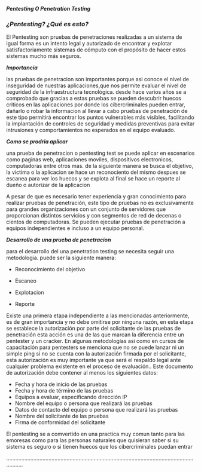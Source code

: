 
 _**Pentesting O Penetration Testing**_
### _**¿Pentesting?  ¿Qué es esto?**_

El Pentesting son pruebas de penetraciones realizadas a un sistema de igual forma es un intento legal y autorizado de encontrar y explotar satisfactoriamente sistemas de cómputo con el propósito de hacer estos sistemas mucho más seguros. 	


_**Importancia**_ 

las pruebas de penetracion son importantes porque asi conoce el nivel de inseguridad de nuestras aplicaciones,que nos permite evaluar el nivel de seguridad de la infraestructura tecnológica. desde hace varios años se a comprobado que gracias a estas pruebas se pueden descubrir huecos criticos en las aplicaciones
por donde los cibercriminales pueden entrar, dañarlo o robar la informacion 
al llevar a cabo pruebas de penetración de este tipo permitirá encontrar los puntos vulnerables más visibles, facilitando la implantación de controles de seguridad y medidas preventivas para evitar intrusiones y comportamientos no esperados en el equipo evaluado.


_**Como se prodria aplicar**_ 

una prueba de penetracion o pentesting test se puede aplicar en escenarios como paginas web, aplicaciones moviles, dispositivos electronicos, computadoras entre otros mas. 
de la siguiente manera
se busca el objetivo, la victima o la aplicacion se hace un reconociento del mismo despues se escanea para ver los huecos  y se explota al final se hace un reporte al dueño o autorizar de la aplicacion

A pesar de que es necesario tener experiencia y gran conocimiento para realizar pruebas de penetración, este tipo de pruebas no es exclusivamente para grandes organizaciones con un conjunto de servidores que proporcionan distintos servicios y con segmentos de red de decenas o cientos de computadoras.
Se pueden ejecutar pruebas de penetración a equipos independientes e incluso a un equipo personal.


_**Desarrollo de una prueba de penetracion**_

para el desarrollo del una penetration testing se necesita seguir una metodologia.
puede ser la siguiente manera:

* Reconocimiento del objetivo

* Escaneo

* Explotacion

* Reporte 

Existe una primera etapa independiente a las mencionadas anteriormente, es de gran importancia y no debe omitirse por ninguna razón, en esta etapa se establece la autorización por parte del solicitante de las pruebas de penetración esta acción es una de las que marcan la diferencia entre un pentester y un cracker.
 En algunas metodologías así como en cursos de capacitación para pentesters se menciona que no se puede lanzar ni un simple ping si no se cuenta con la autorización firmada por el solicitante, esta autorización es muy importante ya que será el respaldo legal ante cualquier problema existente en el proceso de evaluación..
Este documento de autorización debe contener al menos los siguientes datos:

* Fecha y hora de inicio de las pruebas
* Fecha y hora de término de las pruebas
* Equipos a evaluar, especificando dirección IP
* Nombre del equipo o persona que realizará las pruebas 
* Datos de contacto del equipo o persona que realizará las pruebas
* Nombre del solicitante de las pruebas 
* Firma de conformidad del solicitante

 El pentesting se a comvertido en una practica muy comun tanto para las emoresas como para las personas naturales que quisieran saber si su sistema es seguro o si tienen huecos que los cibercriminales puedan entrar 



.......................................................................................................................................
